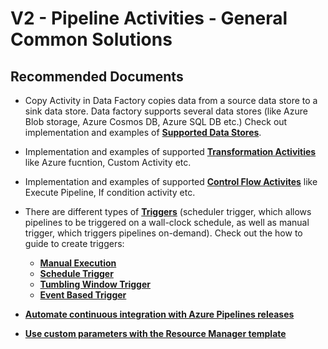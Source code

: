 <properties
    pageTitle="V2 - Pipeline Activities - General Common Solutions"
    description="V2 - Pipeline Activities - General Common Solutions"
    service=""
    resource=""
    authors="deeptivu"
    ms.author="deeptivu"
    authorAlias="deeptivu"
    displayOrder=""
    selfHelpType="generic"
    supportTopicIds="32637160"
    resourceTags=""
    productPesIds="15613"
    cloudEnvironments="public, Fairfax"
    articleId="34ab8c42-43e2-4cf2-8dfa-0a18dce86b9d"
	ownershipId="AzureData_DataFactory"
/>

# V2 - Pipeline Activities - General Common Solutions

## **Recommended Documents**

* Copy Activity in Data Factory copies data from a source data store to a sink data store. Data factory supports several data stores (like Azure Blob storage, Azure Cosmos DB, Azure SQL DB etc.) Check out implementation and examples of **[Supported Data Stores](https://docs.microsoft.com/azure/data-factory/concepts-pipelines-activities#data-movement-activities)**.
* Implementation and examples of supported **[Transformation Activities](https://docs.microsoft.com/azure/data-factory/concepts-pipelines-activities#data-transformation-activities)** like Azure fucntion, Custom Activity etc.
* Implementation and examples of supported **[Control Flow Activites](https://docs.microsoft.com/azure/data-factory/concepts-pipelines-activities#control-flow-activities)** like Execute Pipeline, If condition activity etc.
* There are different types of **[Triggers](https://docs.microsoft.com/azure/data-factory/concepts-pipeline-execution-triggers)** (scheduler trigger, which allows pipelines to be triggered on a wall-clock schedule, as well as manual trigger, which triggers pipelines on-demand). Check out the how to guide to create triggers:

     * **[Manual Execution](https://docs.microsoft.com/azure/data-factory/concepts-pipeline-execution-triggers#manual-execution-on-demand)**
     * **[Schedule Trigger](https://docs.microsoft.com/azure/data-factory/how-to-create-schedule-trigger)**
     * **[Tumbling Window Trigger](https://docs.microsoft.com/azure/data-factory/how-to-create-tumbling-window-trigger)**
     * **[Event Based Trigger](https://docs.microsoft.com/azure/data-factory/how-to-create-event-trigger)**
     
* **[Automate continuous integration with Azure Pipelines releases](https://docs.microsoft.com/azure/data-factory/continuous-integration-deployment#automate-continuous-integration-with-azure-pipelines-releases)**
* **[Use custom parameters with the Resource Manager template](https://docs.microsoft.com/azure/data-factory/continuous-integration-deployment#use-custom-parameters-with-the-resource-manager-template)**
